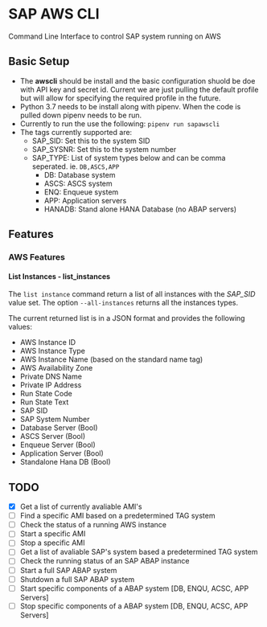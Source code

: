 # SAP AWS CLI
Command Line Interface to control SAP system running on AWS


## Basic Setup 

- The **awscli** should be install and the basic configuration shuold be doe with API key and secret id. Current we are just pulling the default profile but will allow for specifying the required profile in the future. 
- Python 3.7 needs to be install along with pipenv. When the code is pulled down pipenv needs to be run. 
- Currently to run the use the following: `pipenv run sapawscli`
- The tags currently supported are:
  - SAP_SID: Set this to the system SID 
  - SAP_SYSNR: Set this to the system number
  - SAP_TYPE: List of system types below and can be comma seperated. ie. `DB,ASCS,APP`
    - DB: Database system 
    - ASCS: ASCS system 
    - ENQ: Enqueue system 
    - APP: Application servers
    - HANADB: Stand alone HANA Database (no ABAP servers) 
    
## Features

### AWS Features
#### List Instances - list_instances
The `list instance` command return a list of all instances with the _SAP_SID_ value set. The option `--all-instances` returns all the instances types. 

The current returned list is in a JSON format and provides the following values: 
- AWS Instance ID
- AWS Instance Type 
- AWS Instance Name (based on the standard name tag)
- AWS Availability Zone
- Private DNS Name 
- Private IP Address
- Run State Code  
- Run State Text 
- SAP SID
- SAP System Number 
- Database Server (Bool)
- ASCS Server (Bool)
- Enqueue Server (Bool)
- Application Server (Bool)
- Standalone Hana DB (Bool)
     
## TODO

- [X] Get a list of currently avaliable AMI's
- [ ] Find a specific AMI based on a predetermined TAG system
- [ ] Check the status of a running AWS instance
- [ ] Start a specific AMI
- [ ] Stop a specific AMI
- [ ] Get a list of avaliable SAP's system based a predetermined TAG system
- [ ] Check the running status of an SAP ABAP instance
- [ ] Start a full SAP ABAP system
- [ ] Shutdown a full SAP ABAP system
- [ ] Start specific components of a ABAP system [DB, ENQU, ACSC, APP Servers]
- [ ] Stop specific components of a ABAP system [DB, ENQU, ACSC, APP Servers]
